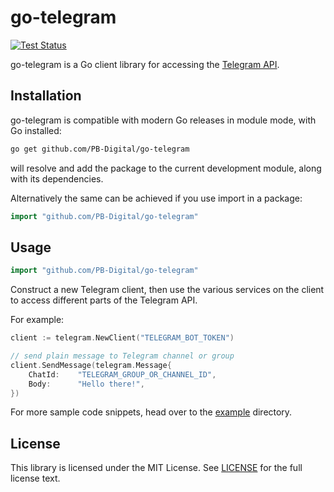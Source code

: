 # go-telegram #

[![Test Status](https://github.com/PB-Digital/go-telegram/workflows/tests/badge.svg)](https://github.com/PB-Digital/go-telegram/actions?query=workflow%3Atests)

go-telegram is a Go client library for accessing the [Telegram API][].

## Installation ##

go-telegram is compatible with modern Go releases in module mode, with Go installed:

```bash
go get github.com/PB-Digital/go-telegram
```

will resolve and add the package to the current development module, along with its dependencies.

Alternatively the same can be achieved if you use import in a package:

```go
import "github.com/PB-Digital/go-telegram"
```

## Usage ##

```go
import "github.com/PB-Digital/go-telegram"
```

Construct a new Telegram client, then use the various services on the client to
access different parts of the Telegram API.

For example:

```go
client := telegram.NewClient("TELEGRAM_BOT_TOKEN")

// send plain message to Telegram channel or group
client.SendMessage(telegram.Message{
    ChatId:    "TELEGRAM_GROUP_OR_CHANNEL_ID",
    Body:      "Hello there!",
})
```

For more sample code snippets, head over to the
[example](https://github.com/PB-Digital/go-telegram/tree/master/example) directory.

## License ##

This library is licensed under the MIT License. See
[LICENSE](https://github.com/PB-Digital/go-telegram/blob/master/LICENSE) for the full
license text.

[Telegram API]: https://core.telegram.org/api
